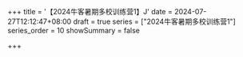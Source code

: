 +++
title = '【2024牛客暑期多校训练营1】J'
date = 2024-07-27T12:12:47+08:00
draft = true
series = ["2024牛客暑期多校训练营1"]
series_order = 10
showSummary = false

+++
